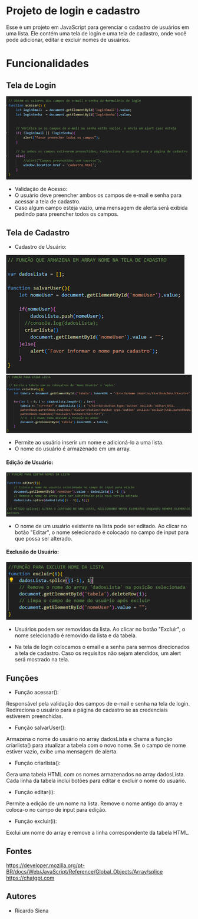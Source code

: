# Projeto de login e cadastro
Esse é um projeto em JavaScript para gerenciar o cadastro de usuários em uma lista. Ele contém uma tela de login e uma tela de cadastro, onde você pode adicionar, editar e excluir nomes de usuários.

# Funcionalidades
## Tela de Login
![Alt text](<img/Captura de tela 2024-08-09 111322.png>)

* Validação de Acesso:
* O usuário deve preencher ambos os campos de e-mail e senha para acessar a tela de cadastro.
* Caso algum campo esteja vazio, uma mensagem de alerta será exibida pedindo para preencher todos os campos.
## Tela de Cadastro

* Cadastro de Usuário:

![Alt text](<img/Captura de tela 2024-08-09 112358.png>)
![Alt text](<img/Captura de tela 2024-08-09 112441.png>)
* Permite ao usuário inserir um nome e adicioná-lo a uma lista.
* O nome do usuário é armazenado em um array.
#### Edição de Usuário:
![Alt text](<img/Captura de tela 2024-08-09 112502.png>)
* O nome de um usuário existente na lista pode ser editado. Ao clicar no botão "Editar", o nome selecionado é colocado no campo de input para que possa ser alterado.
#### Exclusão de Usuário:
![Alt text](image.png)
* Usuários podem ser removidos da lista. Ao clicar no botão "Excluir", o nome selecionado é removido da lista e da tabela.

* Na tela de login colocamos o email e a senha para sermos direcionados a tela de cadastro.
Caso os requisitos não sejam atendidos, um alert será mostrado na tela.

## Funções

* Função acessar():

Responsável pela validação dos campos de e-mail e senha na tela de login. Redireciona o usuário para a página de cadastro se as credenciais estiverem preenchidas.

* Função salvarUser():

Armazena o nome do usuário no array dadosLista e chama a função criarlista() para atualizar a tabela com o novo nome. Se o campo de nome estiver vazio, exibe uma mensagem de alerta.

* Função criarlista():

Gera uma tabela HTML com os nomes armazenados no array dadosLista. Cada linha da tabela inclui botões para editar e excluir o nome do usuário.

* Função editar(i):

Permite a edição de um nome na lista. Remove o nome antigo do array e coloca-o no campo de input para edição.

* Função excluir(i):

Exclui um nome do array e remove a linha correspondente da tabela HTML.


## Fontes

https://developer.mozilla.org/pt-BR/docs/Web/JavaScript/Reference/Global_Objects/Array/splice<br>
https://chatgpt.com

## Autores
* Ricardo Siena